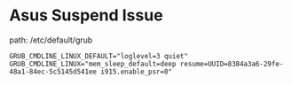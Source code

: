 # Asus Suspend Issue

path: /etc/default/grub

```
GRUB_CMDLINE_LINUX_DEFAULT="loglevel=3 quiet"
GRUB_CMDLINE_LINUX="mem_sleep_default=deep resume=UUID=8384a3a6-29fe-48a1-84ec-5c5145d541ee i915.enable_psr=0"
```
